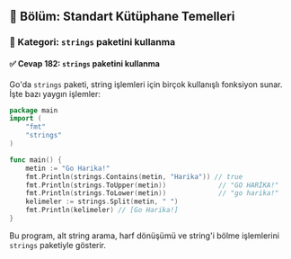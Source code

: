 ## 📘 Bölüm: Standart Kütüphane Temelleri  
### 🔹 Kategori: `strings` paketini kullanma  
#### ✅ Cevap 182: `strings` paketini kullanma

Go'da `strings` paketi, string işlemleri için birçok kullanışlı fonksiyon sunar. İşte bazı yaygın işlemler:

```go
package main
import (
    "fmt"
    "strings"
)

func main() {
    metin := "Go Harika!"
    fmt.Println(strings.Contains(metin, "Harika")) // true
    fmt.Println(strings.ToUpper(metin))             // "GO HARİKA!"
    fmt.Println(strings.ToLower(metin))             // "go harika!"
    kelimeler := strings.Split(metin, " ")
    fmt.Println(kelimeler) // [Go Harika!]
}
```

Bu program, alt string arama, harf dönüşümü ve string'i bölme işlemlerini `strings` paketiyle gösterir.
